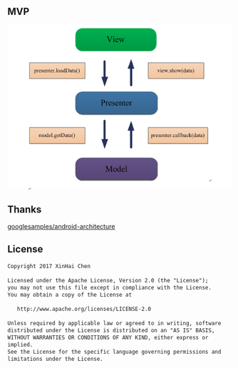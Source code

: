 ## MVP ##
![screenshot_1](./images/mvp.png)


## Thanks ##
[googlesamples/android-architecture](https://github.com/googlesamples/android-architecture/tree/todo-mvp/)


## License ##

    Copyright 2017 XinHai Chen
    
    Licensed under the Apache License, Version 2.0 (the "License");
    you may not use this file except in compliance with the License.
    You may obtain a copy of the License at
    
       http://www.apache.org/licenses/LICENSE-2.0
    
    Unless required by applicable law or agreed to in writing, software
    distributed under the License is distributed on an "AS IS" BASIS,
    WITHOUT WARRANTIES OR CONDITIONS OF ANY KIND, either express or implied.
    See the License for the specific language governing permissions and
    limitations under the License.


